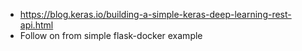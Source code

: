 * https://blog.keras.io/building-a-simple-keras-deep-learning-rest-api.html
* Follow on from simple flask-docker example